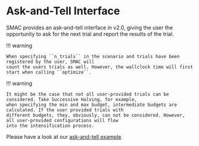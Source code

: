 # Ask-and-Tell Interface

SMAC provides an ask-and-tell interface in v2.0, giving the user the opportunity to ask for the next trial 
and report the results of the trial. 

!!! warning

    When specifying ``n_trials`` in the scenario and trials have been registered by the user, SMAC will 
    count the users trials as well. However, the wallclock time will first start when calling ``optimize``.

!!! warning

    It might be the case that not all user-provided trials can be considered. Take Successive Halving, for example, 
    when specifying the min and max budget, intermediate budgets are calculated. If the user provided trials with
    different budgets, they, obviously, can not be considered. However, all user-provided configurations will flow 
    into the intensification process.


Please have a look at our [ask-and-tell example](../examples/1%20Basics/3_ask_and_tell.html).
